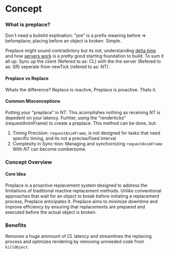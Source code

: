 # Concept

### What is preplace?
Don't need a bullshit explination: "pre" is a prefix meaning before => beforeplace; placing before an object is broken. Simple.

Preplace might sound contradictory but its not, understanding [delta time](https://en.wikipedia.org/wiki/Delta_timing) and how [servers work](https://en.wikipedia.org/wiki/Game_server) is a pretty good starting foundation to build. To sum it all up: Sync up the client (Refered to as: CL) with the the server (Refered to as: SR) seperate from newTick (refered to as: NT).

#### Preplace vs Replace
Whats the difference?
Replace is reactive, Preplace is proactive. Thats it.

#### Common Misconceptions
Putting your "preplace" in *NT*. This acomplishes nothing as receiving *NT* is depedent on your latency. 
Furhter, using the "renderticks" (requestAnimFrame) to create a preplace. This method can be done, but:
1. Timing Precision: `requestAnimFrame`, is not designed for tasks that need specific timing, and its not a precise/fixed interval
2. Complexity in Sync-tion: Managing and synchornizing  `requestAnimFrame` With *NT* can become cumbersome.

### Concept Overview

#### Core Idea

Preplace is a proactive replacement system designed to address the limitations of traditional reactive replacement methods. Unlike conventional approaches that wait for an object to break before initiating a replacement process, Preplace anticipates it. Preplace aims to minimize downtime and improve efficiency by ensuring that replacements are prepared and executed before the actual object is broken. 

### Benefits

Removes a huge ammount of *CL* latency and streamlines the replacing process and optmizes rendering by removing unneeded code from `killObject`.
